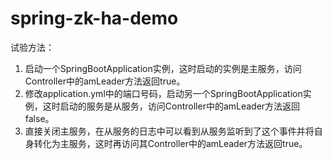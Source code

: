 # spring-zk-ha-demo

试验方法：
1. 启动一个SpringBootApplication实例，这时启动的实例是主服务，访问Controller中的amLeader方法返回true。
2. 修改application.yml中的端口号码，启动另一个SpringBootApplication实例，这时启动的服务是从服务，访问Controller中的amLeader方法返回false。
3. 直接关闭主服务，在从服务的日志中可以看到从服务监听到了这个事件并将自身转化为主服务，这时再访问其Controller中的amLeader方法返回true。

